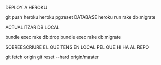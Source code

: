 DEPLOY A HEROKU

git push heroku
heroku pg:reset DATABASE
heroku run rake db:migrate



ACTUALITZAR DB LOCAL

bundle exec rake db:drop
bundle exec rake db:migrate



SOBREESCRIURE EL QUE TENS EN LOCAL PEL QUE HI HA AL REPO

git fetch origin
git reset --hard origin/master